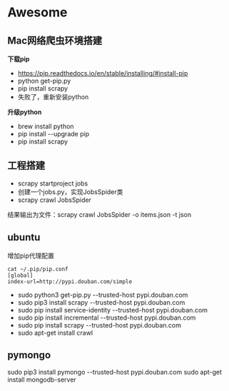 # Awesome

## Mac网络爬虫环境搭建
**下载pip**
- https://pip.readthedocs.io/en/stable/installing/#install-pip
- python get-pip.py
- pip install scrapy
- 失败了，重新安装python

**升级python**
- brew install python
- pip install --upgrade pip
- pip install scrapy

## 工程搭建
- scrapy startproject jobs
- 创建一个jobs.py，实现JobsSpider类
- scrapy crawl JobsSpider

结果输出为文件：scrapy crawl JobsSpider -o items.json -t json

## ubuntu
增加pip代理配置
```
cat ~/.pip/pip.conf
[global]
index-url=http://pypi.douban.com/simple
```
- sudo python3 get-pip.py  --trusted-host pypi.douban.com
- sudo pip3 install scrapy --trusted-host pypi.douban.com
- sudo pip install service-identity --trusted-host pypi.douban.com
- sudo pip install incremental --trusted-host pypi.douban.com
- sudo pip install scrapy --trusted-host pypi.douban.com
- sudo apt-get install crawl

## pymongo
sudo pip3 install pymongo --trusted-host pypi.douban.com
sudo apt-get install mongodb-server




